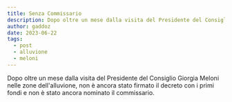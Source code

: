 ```yaml
---
title: Senza Commissario
description: Dopo oltre un mese dalla visita del Presidente del Consiglio Giorgia Meloni nelle zone dell'alluvione, non è ancora stato firmato il decreto con i primi fondi e non è stato ancora nominato il commissario.
author: gaddoz
date: 2023-06-22
tags:
  - post
  - alluvione
  - meloni
---
```


Dopo oltre un mese dalla visita del Presidente del Consiglio Giorgia Meloni nelle zone dell'alluvione, non è ancora stato firmato il decreto con i primi fondi e non è stato ancora nominato il commissario.